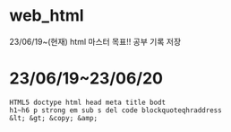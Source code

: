 # web_html
23/06/19~(현재) html 마스터 목표!! 공부 기록 저장

# 23/06/19~23/06/20
```
HTML5 doctype html head meta title bodt
h1~h6 p strong em sub s del code blockquoteqhraddress
&lt; &gt; &copy; &amp;
```
